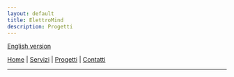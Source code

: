 ```yaml
---
layout: default
title: ElettroMind
description: Progetti
---
```


[English version](/pages/en/services.html)

[Home](/index.html) | [Servizi](/pages/it/servizi.html) | [Progetti](/pages/it/progetti.html) | [Contatti](/pages/it/contatti.html)

***
